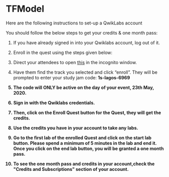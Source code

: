 # TFModel

Here are the following instructions to set-up a QwikLabs account

You should follow the below steps to get your credits & one month pass:

1. If you have already signed in into your Qwiklabs account, log out of it.</br>
2. Enroll in the quest using the steps given below:

  3. Direct your attendees to open [this](https://go.qwiklabs.com/cloud-study-jams-2020) in the incognito window.</br>
  4. Have them find the track you selected and click “enroll”. They will be prompted to enter your study jam code: <b>1s-lagos-6969<b> </br>
  5. The code will ONLY be active on the day of your event, 23th May, 2020.</br>
  6. Sign in with the Qwiklabs credentials.</br>
  7. Then, click on the Enroll Quest button for the Quest, they will get the credits.</br>
  8. Use the credits you have in your account to take any labs.</br>
  9. Go to the first lab of the enrolled Quest and click on the start lab button. Please spend a minimum of 5 minutes in the lab and end it. Once you click on the end lab button, you will be granted a one month pass.</br>
  10. To see the one month pass and credits in your account,check the "Credits and Subscriptions" section of your account.</br>
